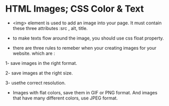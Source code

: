 # HTML Images; CSS Color & Text

* \<img>  element is used to add an image into your page.
It must contain these three attributes :src , alt, title.

* to make texts flow around the image, you should use css float property.

* there are three rules to remeber when your creating images for your website. which are :

1- save images in the right format.

2- save images at the right size.

3- usethe correct resolution.


* Images with flat colors, save them in GIF or PNG format. And images that have many different colors, use JPEG format.

